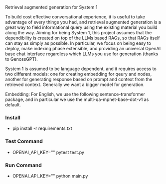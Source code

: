 Retrieval augmented generation for System 1

To build cost effective conversational experience, it is useful to take advantage of every things you had, and retrieval 
augmented generation is a great way to field informational query using the existing material you build along the way. Aiming
for being System 1, this project assumes that the dependibility is created on top of the LLMs based RAGs, so that RAGs itself
can stay as simply as possible. In particular, we focus on being easy to deploy, make indexing phase extensible, and providing
an universal OpenAI base chat interface regardless which LLMs you use for generation (thanks to GenossGPT). 

System 1 is assumed to be language dependent, and it requires access to two different models: one for creating embedding for 
qeury and nodes, another for generating response based on prompt and context from the retrieved context. Generally we want a bigger
model for generation.


Embedding:
For English, we use the following sentence-transformer package, and in particular we use the multi-qa-mpnet-base-dot-v1 as default.


 



### Install

- pip install -r requirements.txt

### Test Command

- OPENAI_API_KEY="" pytest test.py

### Run Command

- OPENAI_API_KEY="" python main.py

